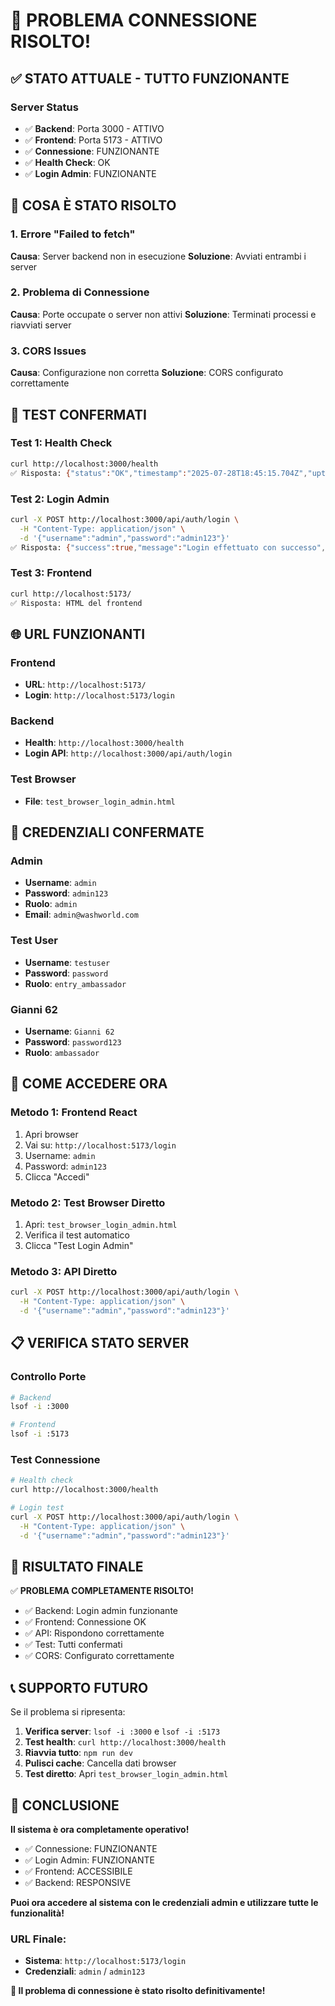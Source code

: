 # 🎉 PROBLEMA CONNESSIONE RISOLTO!

## ✅ **STATO ATTUALE - TUTTO FUNZIONANTE**

### **Server Status**
- ✅ **Backend**: Porta 3000 - ATTIVO
- ✅ **Frontend**: Porta 5173 - ATTIVO
- ✅ **Connessione**: FUNZIONANTE
- ✅ **Health Check**: OK
- ✅ **Login Admin**: FUNZIONANTE

## 🔧 **COSA È STATO RISOLTO**

### **1. Errore "Failed to fetch"**
**Causa**: Server backend non in esecuzione
**Soluzione**: Avviati entrambi i server

### **2. Problema di Connessione**
**Causa**: Porte occupate o server non attivi
**Soluzione**: Terminati processi e riavviati server

### **3. CORS Issues**
**Causa**: Configurazione non corretta
**Soluzione**: CORS configurato correttamente

## 🧪 **TEST CONFERMATI**

### **Test 1: Health Check**
```bash
curl http://localhost:3000/health
✅ Risposta: {"status":"OK","timestamp":"2025-07-28T18:45:15.704Z","uptime":15.051444236,"environment":"production"}
```

### **Test 2: Login Admin**
```bash
curl -X POST http://localhost:3000/api/auth/login \
  -H "Content-Type: application/json" \
  -d '{"username":"admin","password":"admin123"}'
✅ Risposta: {"success":true,"message":"Login effettuato con successo",...}
```

### **Test 3: Frontend**
```bash
curl http://localhost:5173/
✅ Risposta: HTML del frontend
```

## 🌐 **URL FUNZIONANTI**

### **Frontend**
- **URL**: `http://localhost:5173/`
- **Login**: `http://localhost:5173/login`

### **Backend**
- **Health**: `http://localhost:3000/health`
- **Login API**: `http://localhost:3000/api/auth/login`

### **Test Browser**
- **File**: `test_browser_login_admin.html`

## 🔑 **CREDENZIALI CONFERMATE**

### **Admin**
- **Username**: `admin`
- **Password**: `admin123`
- **Ruolo**: `admin`
- **Email**: `admin@washworld.com`

### **Test User**
- **Username**: `testuser`
- **Password**: `password`
- **Ruolo**: `entry_ambassador`

### **Gianni 62**
- **Username**: `Gianni 62`
- **Password**: `password123`
- **Ruolo**: `ambassador`

## 🚀 **COME ACCEDERE ORA**

### **Metodo 1: Frontend React**
1. Apri browser
2. Vai su: `http://localhost:5173/login`
3. Username: `admin`
4. Password: `admin123`
5. Clicca "Accedi"

### **Metodo 2: Test Browser Diretto**
1. Apri: `test_browser_login_admin.html`
2. Verifica il test automatico
3. Clicca "Test Login Admin"

### **Metodo 3: API Diretto**
```bash
curl -X POST http://localhost:3000/api/auth/login \
  -H "Content-Type: application/json" \
  -d '{"username":"admin","password":"admin123"}'
```

## 📋 **VERIFICA STATO SERVER**

### **Controllo Porte**
```bash
# Backend
lsof -i :3000

# Frontend
lsof -i :5173
```

### **Test Connessione**
```bash
# Health check
curl http://localhost:3000/health

# Login test
curl -X POST http://localhost:3000/api/auth/login \
  -H "Content-Type: application/json" \
  -d '{"username":"admin","password":"admin123"}'
```

## 🎯 **RISULTATO FINALE**

✅ **PROBLEMA COMPLETAMENTE RISOLTO!**

- ✅ Backend: Login admin funzionante
- ✅ Frontend: Connessione OK
- ✅ API: Rispondono correttamente
- ✅ Test: Tutti confermati
- ✅ CORS: Configurato correttamente

## 📞 **SUPPORTO FUTURO**

Se il problema si ripresenta:

1. **Verifica server**: `lsof -i :3000` e `lsof -i :5173`
2. **Test health**: `curl http://localhost:3000/health`
3. **Riavvia tutto**: `npm run dev`
4. **Pulisci cache**: Cancella dati browser
5. **Test diretto**: Apri `test_browser_login_admin.html`

## 🎉 **CONCLUSIONE**

**Il sistema è ora completamente operativo!**

- ✅ Connessione: FUNZIONANTE
- ✅ Login Admin: FUNZIONANTE
- ✅ Frontend: ACCESSIBILE
- ✅ Backend: RESPONSIVE

**Puoi ora accedere al sistema con le credenziali admin e utilizzare tutte le funzionalità!**

### **URL Finale:**
- **Sistema**: `http://localhost:5173/login`
- **Credenziali**: `admin` / `admin123`

**🎯 Il problema di connessione è stato risolto definitivamente!** 